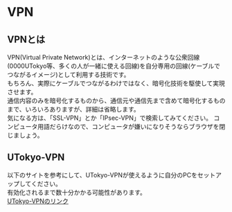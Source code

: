 # VPN
## VPNとは
VPN(Virtual Private Network)とは、インターネットのような公衆回線(0000UTokyo等、多くの人が一緒に使える回線)を自分専用の回線(ケーブルでつながるイメージ)として利用する技術です。  
もちろん、実際にケーブルでつながるわけではなく、暗号化技術を駆使して実現させます。  
通信内容のみを暗号化するものから、通信元や通信先まで含めて暗号化するものまで、いろいろありますが、詳細は省略します。  
気になる方は、「SSL-VPN」とか「IPsec-VPN」で検索してみてください。
コンピュータ用語だらけなので、コンピュータが嫌いになりそうならブラウザを閉じましょう。

## UTokyo-VPN
以下のサイトを参考にして、UTokyo-VPNが使えるように自分のPCをセットアップしてください。  
有効化されるまで数十分かかる可能性があります。  
[UTokyo-VPNのリンク](https://utelecon.adm.u-tokyo.ac.jp/utokyo_vpn/)  




